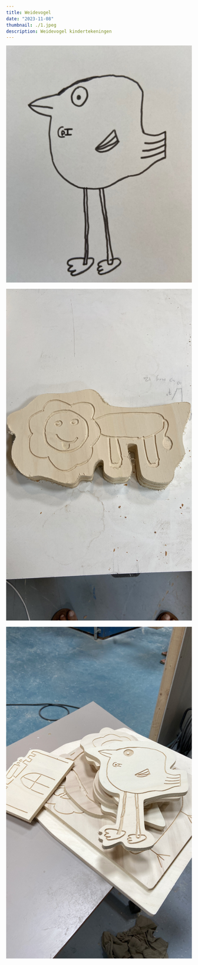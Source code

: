 ```yaml
---
title: Weidevogel
date: "2023-11-08"
thumbnail: ./1.jpeg
description: Weidevogel kindertekeningen
---
```


![](2.jpeg)

![](3.jpeg)

![](4.jpeg)

